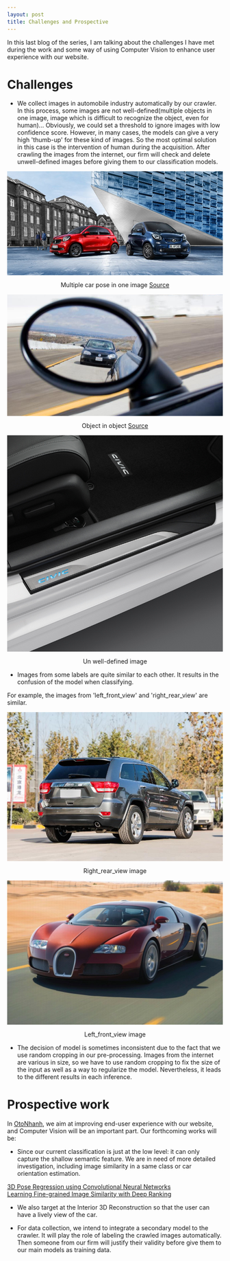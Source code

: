 ```yaml
---
layout: post
title: Challenges and Prospective
---
```


In this last blog of the series, I am talking about the challenges I have met during the work and some way of using 
Computer Vision to enhance user experience with our website.

# Challenges

- We collect images in automobile industry automatically by our crawler. In this process, some images are not 
well-defined(multiple objects in one image, image which is difficult to recognize the object, even for human)... 
Obviously, we could set a threshold to ignore images with low confidence score. However, in many cases, the models 
can give a very high 'thumb-up' for these kind of images. So the most optimal solution in this case is the intervention 
of human during the acquisition. After crawling the images from the internet, our firm will check and delete 
unwell-defined images before giving them to our classification models.

<p align="center">
<img src="/image/Introduction_CNN/1503650313909.jpg" alt="" align="middle">
<div align="center">Multiple car pose in one image <a href="https://www.smart.com/content/dam/smart/HQ/master/index/Visuals/VP1/VP1_01HE_smart_range_autumn_campaign.jpg.imgresize.width=1920.name=imagevp1.jpg/1503650299540.jpg">Source</a></div>
</p>  

<p align="center">
<img src="/image/Introduction_CNN/guong-chieu-hau.jpg" alt="" align="middle">
<div align="center">Object in object <a href="https://www.smart.com/content/dam/smart/HQ/master/index/Visuals/VP1/VP1_01HE_smart_range_autumn_campaign.jpg.imgresize.width=1920.name=imagevp1.jpg/1503650299540.jpg">Source</a></div>
</p>  

<p align="center">
 <img src="/image/Introduction_CNN/1.jpg" alt="" align="middle">
 <div align="center">Un well-defined image</div>
</p>

- Images from some labels are quite similar to each other. It results in the confusion of the model when classifying.

For example, the images from 'left_front_view' and 'right_rear_view' are similar.

<p align="center">
 <img src="/image/Introduction_CNN/0d283c8a2ddd7be343024378a75647b5.jpg" alt="" align="middle">
 <div align="center">Right_rear_view image</div>
</p>

<p align="center">
 <img src="/image/Introduction_CNN/2c93b2d8573db5a98232861ccdd6c520.jpg" alt="" align="middle">
 <div align="center">Left_front_view image</div>
</p>  

- The decision of model is sometimes inconsistent due to the fact that we use random cropping in our pre-processing. 
Images from the internet are various in size, so we have to use random cropping to fix the size of the input as well 
as a way to regularize the model. Nevertheless, it leads to the different results in each inference.

# Prospective work

In [OtoNhanh](https://otonhanh.vn), we aim at improving end-user experience with our website, and Computer Vision will
be an important part. Our forthcoming works will be:  

- Since our current classification is just at the low level: it can only capture the shallow semantic feature. We are 
in need of more detailed investigation, including image similarity in a same class or car orientation estimation.

[3D Pose Regression using Convolutional Neural Networks](http://juxi.net/workshop/deep-learning-robotic-vision-cvpr-2017/papers/9.pdf)  
[Learning Fine-grained Image Similarity with Deep Ranking](https://static.googleusercontent.com/media/research.google.com/vi//pubs/archive/42945.pdf)  

- We also target at the Interior 3D Reconstruction so that the user can have a lively view of the car.

- For data collection, we intend to integrate a secondary model to the crawler. It will play the role of labeling the 
crawled images automatically. Then someone from our firm will justify their validity before give them to our main models 
as training data.
